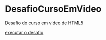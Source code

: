 # DesafioCursoEmVideo
 Desafio do curso em video de HTML5

<a href=" https://rafael3025.github.io/DesafioCursoEmVideo/"> executar o desafio